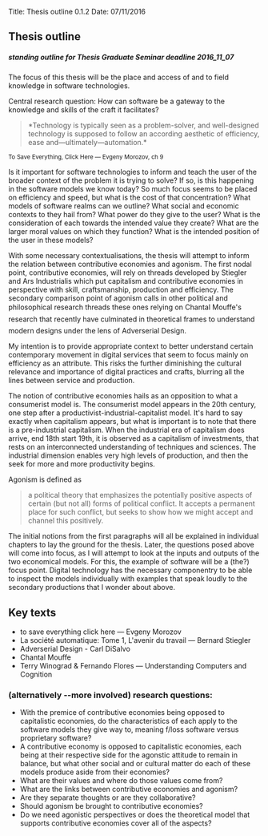 Title: Thesis outline 0.1.2
Date: 07/11/2016

## Thesis outline
##### standing outline for Thesis Graduate Seminar deadline 2016_11_07

The focus of this thesis will be the place and access of and to field knowledge in software technologies.

Central research question: How can software be a gateway to the knowledge and skills of the craft it facilitates?

<blockquote>
*Technology is typically seen as a problem-solver, and well-designed technology is supposed to follow an according aesthetic of efficiency, ease and—ultimately—automation.*
</blockquote>
<small>To Save Everything, Click Here — Evgeny Morozov, ch 9</small>

Is it important for software technologies to inform and teach the user of the broader context of the problem it is trying to solve? If so, is this happening in the software models we know today? So much focus seems to be placed on efficiency and speed, but what is the cost of that concentration? What models of software realms can we outline? What social and economic contexts to they hail from? What power do they give to the user? What is the consideration of each towards the intended value they create? What are the larger moral values on which they function? What is the intended position of the user in these models?

With some necessary contextualisations, the thesis will attempt to inform the relation between contributive economies and agonism. The first nodal point, contributive economies, will rely on threads developed by Stiegler and Ars Industrialis which put capitalism and contributive economies in perspective with skill, craftsmanship, production and efficiency. The secondary comparison point of agonism calls in other political and philosophical research threads these ones relying on Chantal Mouffe's research that recently have culminated in theoretical frames to understand modern designs under the lens of Adverserial Design.

My intention is to provide appropriate context to better understand certain contemporary movement in digital services that seem to focus mainly on efficiency as an attribute. This risks the further diminishing the cultural relevance and importance of digital practices and crafts, blurring all the lines between service and production.

The notion of contributive economies hails as an opposition to what a consumerist model is. The consumerist model appears in the 20th century, one step after a productivist-industrial-capitalist model. It's hard to say exactly when capitalism appears, but what is important is to note that there is a pre-industrial capitalism. When the industrial era of capitalism does arrive, end 18th start 19th, it is observed as a capitalism of investments, that rests on an interconnected understanding of techniques and sciences. The industrial dimension enables very high levels of production, and then the seek for more and more productivity begins.

Agonism is defined as

> a political theory that emphasizes the potentially positive aspects of certain (but not all) forms of political conflict. It accepts a permanent place for such conflict, but seeks to show how we might accept and channel this positively.

The initial notions from the first paragraphs will all be explained in individual chapters to lay the ground for the thesis. Later, the questions posed above will come into focus, as I will attempt to look at the inputs and outputs of the two economical models. For this, the example of software will be a (the?) focus point. Digital technology has the necessary componentry to be able to inspect the models individually with examples that speak loudly to the secondary productions that I wonder about above.

## Key texts
* to save everything click here — Evgeny Morozov<br>
* La société automatique: Tome 1, L'avenir du travail — Bernard Stiegler
* Adverserial Design - Carl DiSalvo<br>
* Chantal Mouffe<br>
* Terry Winograd & Fernando Flores — Understanding Computers and Cognition<br>

### (alternatively --more involved) research questions:
* With the premice of contributive economies being opposed to capitalistic economies, do the characteristics of each apply to the software models they give way to, meaning f/loss software versus proprietary software?
* A contributive economy is opposed to capitalistic economies, each being at their respective side for the agonstic attitude to remain in balance, but what other social and or cultural matter do each of these models produce aside from their economies?
* What are their values and where do those values come from?
* What are the links between contributive economies and agonism?
* Are they separate thoughts or are they collaborative?
* Should agonism be brought to contributive economies?
* Do we need agonistic perspectives or does the theoretical model that supports contributive economies cover all of the aspects?
